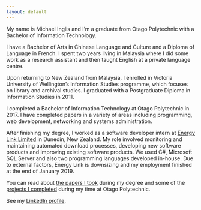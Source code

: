 ```yaml
---
layout: default
---
```


My name is Michael Inglis and I’m a graduate from Otago Polytechnic with a Bachelor of Information Technology. 

I have a Bachelor of Arts in Chinese Language and Culture and a Diploma of Language in French. I spent two years living in Malaysia where I did some work as a research assistant and then taught English at a private language centre.

Upon returning to New Zealand from Malaysia, I enrolled in Victoria University of Wellington’s Information Studies programme, which focuses on library and archival studies. I graduated with a Postgraduate Diploma in Information Studies in 2011.

I completed a Bachelor of Information Technology at Otago Polytechnic in 2017. I have completed papers in a variety of areas including programming, web development, networking and systems administration.

After finishing my degree, I worked as a software developer intern at [Energy Link Limited](https://www.energylink.co.nz//) in Dunedin, New Zealand. My role involved monitoring and maintaining automated download processes, developing new software products and improving existing software products. We used C#, Microsoft SQL Server and also two programming languages developed in-house. Due to external factors, Energy Link is downsizing and my employment finished at the end of January 2019.

You can read about [the papers I took](https://michaelnz85.github.io/papers) during my degree and some of the [projects I completed](https://michaelnz85.github.io/projects) during my time at Otago Polytechnic.

See my [LinkedIn profile](https://www.linkedin.com/in/michael-inglis85/).
